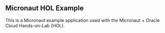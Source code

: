 ## Micronaut HOL Example

This is a Micronaut example application used with the Micronaut + Oracle Cloud Hands-on-Lab (HOL).
